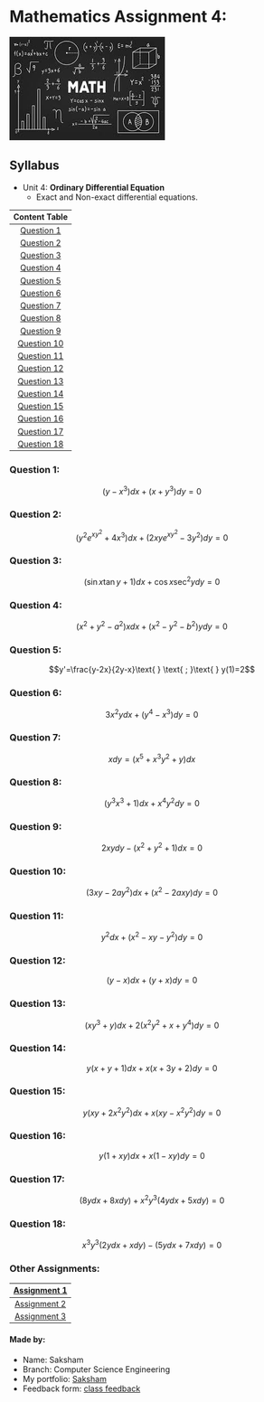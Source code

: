 # Mathematics Assignment 4:

![](maths.jpeg)

## Syllabus

- Unit 4: __Ordinary Differential Equation__
  -  Exact and Non-exact differential equations.

| Content Table |
|:-------:|
| [Question 1](#question-1) |
| [Question 2](#question-2) |
| [Question 3](#question-3) |
| [Question 4](#question-4) |
| [Question 5](#question-5) |
| [Question 6](#question-6) |
| [Question 7](#question-7) |
| [Question 8](#question-8) |
| [Question 9](#question-9) |
| [Question 10](#question-10) |
| [Question 11](#question-11) |
| [Question 12](#question-12) |
| [Question 13](#question-13) |
| [Question 14](#question-14) |
| [Question 15](#question-15) |
| [Question 16](#question-16) |
| [Question 17](#question-17) |
| [Question 18](#question-18) |

### Question 1:

$$(y-x^3)dx + (x+y^3)dy=0$$

### Question 2:

$$(y^2e^{xy^2}+4x^3)dx+(2xye^{xy^2}-3y^2)dy=0$$

### Question 3:

$$(\sin{x}\tan{y}+1)dx+\cos{x}\sec^2{y}dy=0$$

### Question 4:

$$(x^2+y^2-a^2)xdx+(x^2-y^2-b^2)ydy=0$$

### Question 5:

$$y'=\frac{y-2x}{2y-x}\text{ } \text{ ; }\text{ } y(1)=2$$

### Question 6:

$$3x^2ydx+(y^4-x^3)dy=0$$

### Question 7:

$$xdy=(x^5+x^3y^2+y)dx$$

### Question 8:

$$(y^3x^3+1)dx+x^4y^2dy=0$$

### Question 9:

$$2xydy-(x^2+y^2+1)dx=0$$

### Question 10:

$$(3xy-2ay^2)dx+(x^2-2axy)dy=0$$

### Question 11:

$$y^2dx+(x^2-xy-y^2)dy=0$$

### Question 12:

$$(y-x)dx+(y+x)dy=0$$

### Question 13:

$$(xy^3+y)dx+2(x^2y^2+x+y^4)dy=0$$

### Question 14:

$$y(x+y+1)dx + x(x+3y+2)dy=0$$

### Question 15:

$$y(xy+2x^2y^2)dx+x(xy-x^2y^2)dy=0$$

### Question 16:

$$y(1+xy)dx+x(1-xy)dy=0$$

### Question 17:

$$(8ydx+8xdy)+x^2y^3(4ydx+5xdy)=0$$

### Question 18:

$$x^3y^3(2ydx+xdy)-(5ydx+7xdy)=0$$

### Other Assignments:

|[Assignment 1](https;//saksham3736.github.io/mathematics/)|
|:---------------------------------------------------------:|
|[Assignment 2](https://saksham3736.github.io/mathematics3/)|
|[Assignment 3](https://saksham3736.github.io/mathematics2/)|

#### Made by:
- Name: Saksham
- Branch: Computer Science Engineering
- My portfolio: [Saksham](https://saksham3736.github.io)
- Feedback form: [class feedback](https://docs.google.com/forms/d/13BS9Ji-BY5HWP-9HjXCHh__0azu2gyu-lN5q2BheyzM/viewform)
